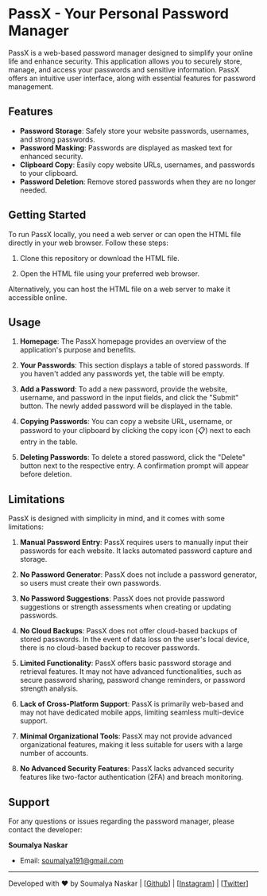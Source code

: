 # PassX - Your Personal Password Manager


PassX is a web-based password manager designed to simplify your online life and enhance security. This application allows you to securely store, manage, and access your passwords and sensitive information. PassX offers an intuitive user interface, along with essential features for password management.

## Features

- **Password Storage**: Safely store your website passwords, usernames, and strong passwords.
- **Password Masking**: Passwords are displayed as masked text for enhanced security.
- **Clipboard Copy**: Easily copy website URLs, usernames, and passwords to your clipboard.
- **Password Deletion**: Remove stored passwords when they are no longer needed.

## Getting Started

To run PassX locally, you need a web server or can open the HTML file directly in your web browser. Follow these steps:

1. Clone this repository or download the HTML file.

2. Open the HTML file using your preferred web browser.

Alternatively, you can host the HTML file on a web server to make it accessible online.

## Usage

1. **Homepage**: The PassX homepage provides an overview of the application's purpose and benefits.

2. **Your Passwords**: This section displays a table of stored passwords. If you haven't added any passwords yet, the table will be empty.

3. **Add a Password**: To add a new password, provide the website, username, and password in the input fields, and click the "Submit" button. The newly added password will be displayed in the table.

4. **Copying Passwords**: You can copy a website URL, username, or password to your clipboard by clicking the copy icon (📋️) next to each entry in the table.

5. **Deleting Passwords**: To delete a stored password, click the "Delete" button next to the respective entry. A confirmation prompt will appear before deletion.

## Limitations

PassX is designed with simplicity in mind, and it comes with some limitations:

1. **Manual Password Entry**: PassX requires users to manually input their passwords for each website. It lacks automated password capture and storage.

2. **No Password Generator**: PassX does not include a password generator, so users must create their own passwords.

3. **No Password Suggestions**: PassX does not provide password suggestions or strength assessments when creating or updating passwords.

4. **No Cloud Backups**: PassX does not offer cloud-based backups of stored passwords. In the event of data loss on the user's local device, there is no cloud-based backup to recover passwords.

5. **Limited Functionality**: PassX offers basic password storage and retrieval features. It may not have advanced functionalities, such as secure password sharing, password change reminders, or password strength analysis.

6. **Lack of Cross-Platform Support**: PassX is primarily web-based and may not have dedicated mobile apps, limiting seamless multi-device support.

7. **Minimal Organizational Tools**: PassX may not provide advanced organizational features, making it less suitable for users with a large number of accounts.

8. **No Advanced Security Features**: PassX lacks advanced security features like two-factor authentication (2FA) and breach monitoring.

## Support

For any questions or issues regarding the password manager, please contact the developer:

**Soumalya Naskar**
- Email: soumalya191@gmail.com

---

Developed with ❤️ by Soumalya Naskar | [[Github](https://github.com/soumalya-blazing-geek)] | [[Instagram](https://instagram.com/blazing_soumalya)] | [[Twitter](https://x.com/soumalya_1729)]

